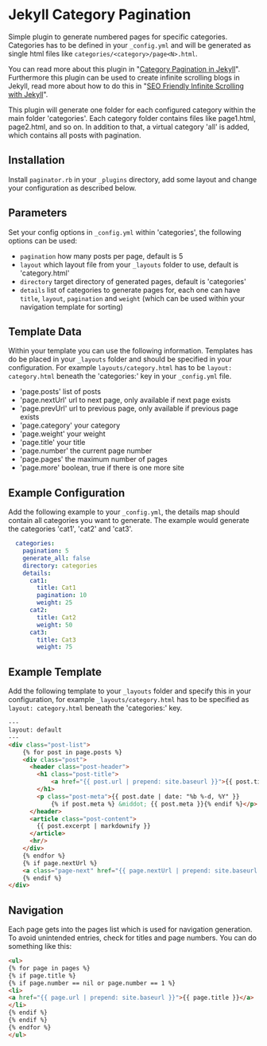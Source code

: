 # Jekyll Category Pagination

Simple plugin to generate numbered pages for specific categories. Categories
has to be defined in your `_config.yml` and will be generated as single html
files like `categories/<category>/page<N>.html`.

You can read more about this plugin in "[Category Pagination in Jekyll](https://blog.codestack.de/2015/05/02/category-pagination-in-jekyll.html)".
Furthermore this plugin can be used to create infinite scrolling blogs in
Jekyll, read more about how to do this in "[SEO Friendly Infinite Scrolling with Jekyll](https://blog.codestack.de/2015/05/17/seo-friendly-infinite-scroll.html)".

This plugin will generate one folder for each configured category within the
main folder 'categories'. Each category folder contains
files like page1.html, page2.html, and so on. In addition to that, a virtual
category 'all' is added, which contains all posts with pagination.

## Installation

Install `paginator.rb` in your `_plugins` directory, add some layout and change
your configuration as described below.

## Parameters

Set your config options in `_config.yml` within 'categories', the following options can be used:

- `pagination` how many posts per page, default is 5
- `layout` which layout file from your `_layouts` folder to use,
  default is 'category.html'
- `directory` target directory of generated pages, default is 'categories'
- `details` list of categories to generate pages for, each one can have
  `title`, `layout`, `pagination` and `weight` (which can be used within your
  navigation template for sorting)

## Template Data

Within your template you can use the following information. Templates has do be
placed in your `_layouts` folder and should be specified in your configuration.
For example `layouts/category.html` has to be `layout: category.html` beneath
the 'categories:' key in your `_config.yml` file.

- 'page.posts' list of posts
- 'page.nextUrl' url to next page, only available if next page exists
- 'page.prevUrl' url to previous page, only available if previous page exists
- 'page.category' your category
- 'page.weight' your weight
- 'page.title' your title
- 'page.number' the current page number
- 'page.pages' the maximum number of pages
- 'page.more' boolean, true if there is one more site

## Example Configuration

Add the following example to your `_config.yml`, the details map should
contain all categories you want to generate. The example would generate
the categories 'cat1', 'cat2' and 'cat3'.

``` yml
  categories:
    pagination: 5
    generate_all: false
    directory: categories
    details:
      cat1:
        title: Cat1
        pagination: 10
        weight: 25
      cat2:
        title: Cat2
        weight: 50
      cat3:
        title: Cat3
        weight: 75
```

## Example Template

Add the following template to your `_layouts` folder and specify this in
your configuration, for example `_layouts/category.html` has to be specified
as `layout: category.html` beneath the 'categories:' key.

``` html
---
layout: default
---
<div class="post-list">
    {% for post in page.posts %}
    <div class="post">
      <header class="post-header">
        <h1 class="post-title">
            <a href="{{ post.url | prepend: site.baseurl }}">{{ post.title }}</a>
        </h1>
        <p class="post-meta">{{ post.date | date: "%b %-d, %Y" }}
            {% if post.meta %} &middot; {{ post.meta }}{% endif %}</p>
      </header>
      <article class="post-content">
        {{ post.excerpt | markdownify }}
      </article>
      <hr/>
    </div>
    {% endfor %}
    {% if page.nextUrl %}
    <a class="page-next" href="{{ page.nextUrl | prepend: site.baseurl }}">next</a>
    {% endif %}
</div>
```

## Navigation

Each page gets into the pages list which is used for navigation generation. To
avoid unintended entries, check for titles and page numbers. You can do
something like this:

``` html
<ul>
{% for page in pages %}
{% if page.title %}
{% if page.number == nil or page.number == 1 %}
<li>
<a href="{{ page.url | prepend: site.baseurl }}">{{ page.title }}</a>
</li>
{% endif %}
{% endif %}
{% endfor %}
</ul>
```
